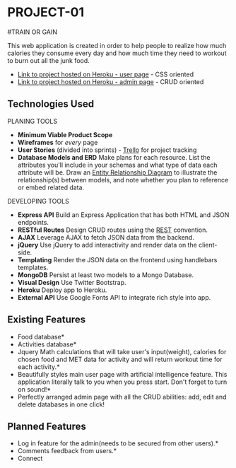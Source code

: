 # PROJECT-01
#TRAIN OR GAIN

This web application is created in order to help people to realize how much calories they consume every day and how much time they need to workout to burn out all the junk food.

* [Link to project hosted on Heroku - user page](https://trainorgain.herokuapp.com/) - CSS oriented
* [Link to project hosted on Heroku - admin page](https://trainorgain.herokuapp.com/admin) - CRUD oriented

## Technologies Used

PLANING TOOLS

* **Minimum Viable Product Scope**
* **Wireframes** for _every_ page
* **User Stories** (divided into sprints) - [Trello](https://trello.com/) for project tracking
* **Database Models and ERD** Make plans for each resource.  List the attributes you'll include in your schemas and what type of data each attribute will be. Draw an [Entity Relationship Diagram](https://www.google.com/search?tbm=isch&q=database%20table%20relationships%20drawing) to illustrate the relationship(s) between models, and note whether you plan to reference or embed related data.

DEVELOPING TOOLS

* **Express API** Build an Express Application that has both HTML and JSON endpoints.
* **RESTful Routes** Design  CRUD routes using the [REST](http://restfulrouting.com/mappings/resources) convention.
* **AJAX** Leverage AJAX to fetch JSON data from the backend.
* **jQuery** Use jQuery to add interactivity and render data on the client-side.  
* **Templating** Render the JSON data on the frontend using handlebars templates.  
* **MongoDB** Persist at least two models to a Mongo Database.
* **Visual Design** Use Twitter Bootstrap.
* **Heroku** Deploy app to Heroku.
* **External API** Use Google Fonts API to integrate rich style into app.

## Existing Features

* Food database*
* Activities database*
* Jquery Math calculations that will take user's input(weight), calories for chosen food and MET data for activity and will return workout time for each activity.*
* Beautifully styles main user page with artificial intelligence feature. This application literally talk to you when you press start. Don't forget to turn on sound!*
* Perfectly arranged admin page with all the CRUD abilities: add, edit and delete databases in one click!

## Planned Features

* Log in feature for the admin(needs to be secured from other users).*
* Comments feedback from users.*
* Connect
